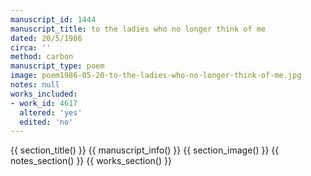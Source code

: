 ```yaml
---
manuscript_id: 1444
manuscript_title: to the ladies who no longer think of me
dated: 20/5/1986
circa: ''
method: carbon
manuscript_type: poem
image: poem1986-05-20-to-the-ladies-who-no-longer-think-of-me.jpg
notes: null
works_included:
- work_id: 4617
  altered: 'yes'
  edited: 'no'
---
```


{{ section_title() }}
{{ manuscript_info() }}
{{ section_image() }}
{{ notes_section() }}
{{ works_section() }}
